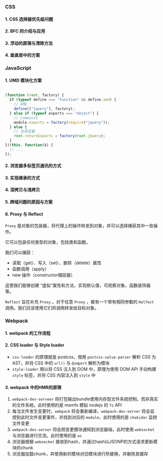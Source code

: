 ### CSS

#### 1. CSS 选择器优先级问题

#### 2. BFC 的介绍与应用

#### 3. 浮动的原理与清除方法

#### 4. 垂直居中的方案

### JavaScript

#### 1. UMD 模块化方案

```javascript

(function (root, factory) {
  if (typeof define === "function" && define.amd) {
    // AMD
    define(["jquery"], factory);
  } else if (typeof exports === "object") {
    // CommonJS
    module.exports = factory(require("jquery"));
  } else {
    // 全局变量
    root.returnExports = factory(root.jQuery);
  }
})(this, function($) {
  // ...
});

```

#### 2.  浏览器多标签页通讯的方式

#### 3. 实现继承的方式

#### 4. 深拷贝与浅拷贝

#### 5. 跨域问题的原因与方案

#### 6. Proxy 与 Reflect

`Proxy` 是对象的包装器，将代理上的操作转发到对象，并可以选择捕获其中一些操作。

它可以包装任何类型的对象，包括类和函数。

我们可以捕获：

- 读取（get）、写入（set）、删除（delete）属性
- 函数调用（apply）
- new 操作（constructor捕捉器）

这使我们能够创建 “虚拟”属性和方法，实现默认值，可观察对象，函数装饰器等。

`Reflect` 旨在补充 `Proxy` 。对于任意 `Proxy` ，都有一个带有相同参数的 `Relfect` 调用。我们应该使用它们将调用转发给目标对象。 

### Webpack

#### 1. webpack 的工作流程

#### 2. CSS loader 与 Style loader

- `css-loader` 的原理就是 postcss，借用 `postcss-value-parser` 解析 CSS 为 AST，并将 CSS 中的 `url()` 与 `@import` 解析为模块
- `style-loader` 用以将 CSS 注入到 DOM 中，原理为使用 DOM API 手动构建 `style` 标签，并将 CSS 内容注入到 `style` 中

#### 3.  webpack 中的HMR的原理

1. `webpack-dev-serveer` 将打包输出bundle使用内存型文件系统控制，而非真实的文件系统。此时使用的是 memfs 模拟 nodejs 的 `fs` API
2. 每当文件发生变更时，`webpack` 将会重新编译，`webpack-dev-server` 将会监控到此时文件变更事件，并找到对应的 `module`，此时使用的是 `chokidar` 监控文件变更
3. `webpack-dev-server` 将会把变更模块通知到浏览器端，此时使用 `websocket` 与浏览器进行交流。此时使用的是 `ws`
4. 浏览器根据 `websocket` 接收到hash，并通过hash以JSONP的方式请求更新模块的chunk
5. 浏览器加载chunk，并使用新的模块对旧模块进行热替换，并删除其缓存

#### 
